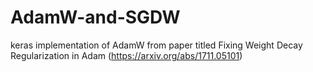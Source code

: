 # AdamW-and-SGDW
keras implementation of AdamW from paper titled Fixing Weight Decay Regularization in Adam (https://arxiv.org/abs/1711.05101)
